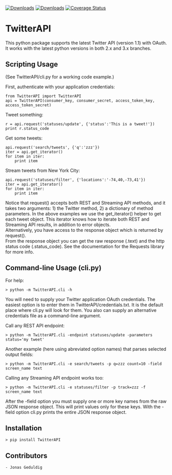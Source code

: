 [![Downloads](https://pypip.in/d/TwitterAPI/badge.png)](https://crate.io/packages/TwitterAPI)
[![Downloads](https://pypip.in/v/TwitterAPI/badge.png)](https://crate.io/packages/TwitterAPI)
[![Coverage Status](https://coveralls.io/repos/TwitterAPI/TwitterAPI/badge.png?branch=master)](https://coveralls.io/r/TwitterAPI/TwitterAPI?branch=master)

TwitterAPI
==========
This python package supports the latest Twitter API (version 1.1) with OAuth.  It works 
with the latest python versions in both 2.x and 3.x branches.  

Scripting Usage
---------------
(See TwitterAPI/cli.py for a working code example.)

First, authenticate with your application credentials:

	from TwitterAPI import TwitterAPI
	api = TwitterAPI(consumer_key, consumer_secret, access_token_key, access_token_secret)

Tweet something:

	r = api.request('statuses/update', {'status':'This is a tweet!'})
	print r.status_code

Get some tweets:

	api.request('search/tweets', {'q':'zzz'})
	iter = api.get_iterator()
	for item in iter:
		print item

Stream tweets from New York City:

	api.request('statuses/filter', {'locations':'-74,40,-73,41'})
	iter = api.get_iterator()
	for item in iter:
		print item
		
Notice that request() accepts both REST and Streaming API methods, and it takes two
arguments: 1) the Twitter method, 2) a dictionary of method parameters.  In the above
examples we use the get_iterator() helper to get each tweet object.  This iterator knows
how to iterate both REST and Streaming API results, in addition to error objects.  
Alternatively, you have access to the response object which is returned by request().  
From the response object you can get the raw response (.text) and the http status
code (.status_code).  See the documentation for the Requests library for more info.

Command-line Usage (cli.py)
---------------------------
For help:

	> python -m TwitterAPI.cli -h 

You will need to supply your Twitter application OAuth credentials.  The easiest option
is to enter them in TwitterAPI/credentials.txt.  It is the default place where cli.py will
look for them.  You also can supply an alternative credentials file as a command-line
argument.

Call any REST API endpoint:

	> python -m TwitterAPI.cli -endpoint statuses/update -parameters status='my tweet'

Another example (here using abreviated option names) that parses selected output fields:

	> python -m TwitterAPI.cli -e search/tweets -p q=zzz count=10 -field screen_name text 

Calling any Streaming API endpoint works too:

	> python -m TwitterAPI.cli -e statuses/filter -p track=zzz -f screen_name text

After the -field option you must supply one or more key names from the raw JSON response
object.  This will print values only for these keys.  With the -field option cli.py prints 
the entire JSON response object.  

Installation
------------
	> pip install TwitterAPI
	
Contributors
------------
	- Jonas Geduldig
